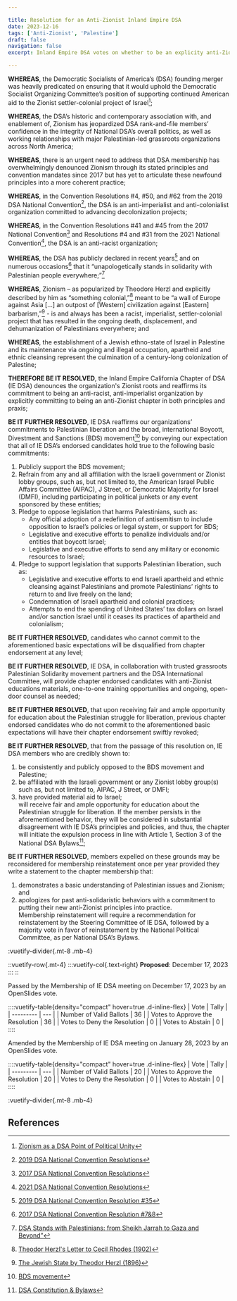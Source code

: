 ```yaml
---

title: Resolution for an Anti-Zionist Inland Empire DSA
date: 2023-12-16
tags: ['Anti-Zionist', 'Palestine']
draft: false
navigation: false
excerpt: Inland Empire DSA votes on whether to be an explicity anti-Zionist chapter.

---
```


**WHEREAS**, the Democratic Socialists of America’s (DSA) founding merger was heavily predicated on ensuring that it would uphold the Democratic Socialist Organizing Committee’s position of supporting continued American aid to the Zionist settler-colonial project of Israel[^1];

**WHEREAS**,  the DSA’s historic and contemporary association with, and enablement of, Zionism has jeopardized DSA rank-and-file members’ confidence in the integrity of National DSA’s overall politics, as well as working relationships with major Palestinian-led grassroots organizations across North America;  

**WHEREAS**, there is an urgent need to address that DSA membership has overwhelmingly denounced Zionism through its stated principles and convention mandates since 2017 but has yet to articulate these newfound principles into a more coherent practice;  

**WHEREAS**, in the Convention Resolutions #4, #50, and #62 from the 2019 DSA National Convention[^2], the DSA is an anti-imperialist and anti-colonialist organization committed to advancing decolonization projects;  

**WHEREAS**, in the Convention Resolutions #41 and #45 from the 2017 National Convention[^3] and Resolutions #4 and #31 from the 2021 National Convention[^4], the DSA is an anti-racist organization;  

**WHEREAS**, the DSA has publicly declared in recent years[^5] and on numerous occasions[^6] that it “unapologetically stands in solidarity with Palestinian people everywhere;”[^7]  

**WHEREAS**, Zionism – as popularized by Theodore Herzl and explicitly described by him as “something colonial,”[^8] meant to be “a wall of Europe against Asia [...] an outpost of [Western] civilization against [Eastern] barbarism,”[^9] - is and always has been a racist, imperialist, settler-colonial project that has resulted in the ongoing death, displacement, and dehumanization of Palestinians everywhere; and  

**WHEREAS**, the establishment of a Jewish ethno-state of Israel in Palestine and its maintenance via ongoing and illegal occupation, apartheid and ethnic cleansing represent the culmination of a century-long colonization of Palestine;  

**THEREFORE BE IT RESOLVED**, the Inland Empire California Chapter of DSA (IE DSA) denounces the organization's Zionist roots and reaffirms its commitment to being an anti-racist, anti-imperialist organization by explicitly committing to being an anti-Zionist chapter in both principles and praxis;  

**BE IT FURTHER RESOLVED**, IE DSA reaffirms our organizations’ commitments to Palestinian liberation and the broad, international Boycott, Divestment and Sanctions (BDS) movement[^10] by conveying our expectation that all of IE DSA’s endorsed candidates hold true to the following basic commitments:  
1. Publicly support the BDS movement;  
2. Refrain from any and all affiliation with the Israeli government or Zionist lobby groups, such as, but not limited to, the American Israel Public Affairs Committee (AIPAC), J Street, or Democratic Majority for Israel (DMFI), including participating in political junkets or any event sponsored by these entities;  
3. Pledge to oppose legislation that harms Palestinians, such as:  
    * Any official adoption of a redefinition of antisemitism to include opposition to Israel’s policies or legal system, or support for BDS;  
    * Legislative and executive efforts to penalize individuals and/or entities that boycott Israel;  
    * Legislative and executive efforts to send any military or economic resources to Israel;  
4. Pledge to support legislation that supports Palestinian liberation, such as:  
   * Legislative and executive efforts to end Israeli apartheid and ethnic cleansing against Palestinians and promote Palestinians’ rights to return to and live freely on the land;  
   * Condemnation of Israeli apartheid and colonial practices;  
   * Attempts to end the spending of United States’ tax dollars on Israel and/or sanction Israel until it ceases its practices of apartheid and colonialism;  

**BE IT FURTHER RESOLVED**, candidates who cannot commit to the aforementioned basic expectations will be disqualified from chapter endorsement at any level;  

**BE IT FURTHER RESOLVED**, IE DSA, in collaboration with trusted grassroots Palestinian Solidarity movement partners and the DSA International Committee, will provide chapter endorsed candidates with anti-Zionist educations materials, one-to-one training opportunities and ongoing, open-door counsel as needed;  

**BE IT FURTHER RESOLVED**, that upon receiving fair and ample opportunity for education about the Palestinian struggle for liberation, previous chapter endorsed candidates who do not commit to the aforementioned basic expectations will have their chapter endorsement swiftly revoked;  

**BE IT FURTHER RESOLVED**, that from the passage of this resolution on, IE DSA members who are credibly shown to:  
1. be consistently and publicly opposed to the BDS movement and Palestine;  
2. be affiliated with the Israeli government or any Zionist lobby group(s) such as, but not limited to, AIPAC, J Street, or DMFI;  
3. have provided material aid to Israel;  
will receive fair and ample opportunity for education about the Palestinian struggle for liberation. If the member persists in the aforementioned behavior, they will be considered in substantial disagreement with IE DSA’s principles and policies, and thus, the chapter will initiate the expulsion process in line with Article 1, Section 3 of the National DSA Bylaws[^11];  

**BE IT FURTHER RESOLVED**, members expelled on these grounds may be reconsidered for membership reinstatement once per year provided they write a statement to the chapter membership that:  
1. demonstrates a basic understanding of Palestinian issues and Zionism; and  
2. apologizes for past anti-solidaristic behaviors with a commitment to putting their new anti-Zionist principles into practice.  
Membership reinstatement will require a recommendation for reinstatement by the Steering Committee of IE DSA, followed by a majority vote in favor of reinstatement by the National Political Committee, as per National DSA’s Bylaws.

:vuetify-divider{.mt-8 .mb-4}

::vuetify-row{.mt-4}
    :::vuetify-col{.text-right}
    **Proposed**: December 17, 2023
    :::
::

Passed by the Membership of IE DSA meeting on December 17, 2023 by an OpenSlides vote.  

::::vuetify-table{density="compact" hover=true .d-inline-flex}
| Vote | Tally |
| --------- | --- |
| Number of Valid Ballots | 36 |
| Votes to Approve the Resolution | 36 |
| Votes to Deny the Resolution | 0 |
| Votes to Abstain | 0 |
::::

Amended by the Membership of IE DSA meeting on January 28, 2023 by an OpenSlides vote.  

::::vuetify-table{density="compact" hover=true .d-inline-flex}
| Vote | Tally |
| --------- | --- |
| Number of Valid Ballots | 20 |
| Votes to Approve the Resolution | 20 |
| Votes to Deny the Resolution | 0 |
| Votes to Abstain | 0 |
::::

:vuetify-divider{.mt-8 .mb-4}

## References

[^1]: [Zionism as a DSA Point of Political Unity](https://drive.google.com/drive/folders/10OgfSQUpuNC9r_DxvKthCCV_Lcy9q0g4)  
[^2]: [2019 DSA National Convention Resolutions](https://www.dsausa.org/files/2019/06/2019-Resolutions-Approved.pdf)  
[^3]: [2017 DSA National Convention Resolutions](https://d3n8a8pro7vhmx.cloudfront.net/dsausa/pages/4039/attachments/original/1510787414/Public_Document_of_2017_Convention_Resolutions.pdf?1510787414#page9)  
[^4]: [2021 DSA National Convention Resolutions](https://convention2021.dsausa.org/2021-dsa-convention-resolutions/#P1D)  
[^5]: [2019 DSA National Convention Resolution #35](https://bdsmovement.net/news/democratic-socialists-america-commit-national-bds-organizing)  
[^6]: [2017 DSA National Convention Resolution #7&8](https://d3n8a8pro7vhmx.cloudfront.net/dsausa/pages/4039/attachments/original/1510787414/Public_Document_of_2017_Convention_Resolutions.pdf?1510787414#page10)  
[^7]: [DSA Stands with Palestinians: from Sheikh Jarrah to Gaza and Beyond”](https://www.dsausa.org/statements/dsa-stands-with-palestinians-from-sheikh-jarrah-to-gaza-and-beyond/)  
[^8]: [Theodor Herzl's Letter to Cecil Rhodes (1902)](https://decolonizepalestine.com/myth/zionism-is-not-colonialism-just-jewish-self-determination/)  
[^9]: [The Jewish State by Theodor Herzl (1896)](https://www.gutenberg.org/files/25282/25282-h/25282-h.htm)  
[^10]: [BDS movement](https://bdsmovement.net/what-is-bds)  
[^11]: [DSA Constitution & Bylaws](https://www.dsausa.org/about-us/constitution/#P1A)  
